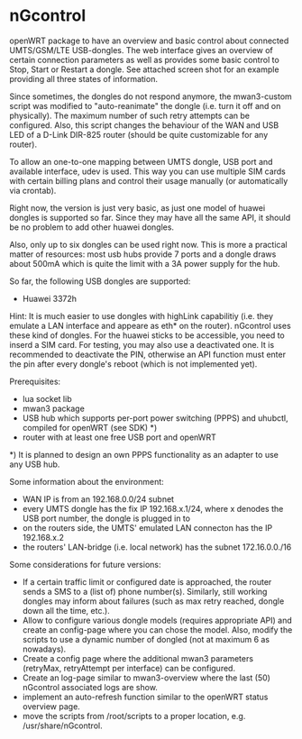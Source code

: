 # nGcontrol
openWRT package to have an overview and basic control about connected UMTS/GSM/LTE USB-dongles. The web interface gives an overview of certain connection parameters as well as provides some basic control to Stop, Start or Restart a dongle. See attached screen shot for an example providing all three states of information.

Since sometimes, the dongles do not respond anymore, the mwan3-custom script was modified to "auto-reanimate" the dongle (i.e. turn it off and on physically). The maximum number of such retry attempts can be configured. Also, this script changes the behaviour of the WAN and USB LED of a D-Link DIR-825 router (should be quite customizable for any router).

To allow an one-to-one mapping between UMTS dongle, USB port and available interface, udev is used. This way you can use multiple SIM cards with certain billing plans and control their usage manually (or automatically via crontab).  

Right now, the version is just very basic, as just one model of huawei dongles is supported so far. Since they may have all the same API, it should be no problem to add other huawei dongles.

Also, only up to six dongles can be used right now. This is more a practical matter of resources: most usb hubs provide 7 ports and a dongle draws about 500mA which is quite the limit with a 3A power supply for the hub.



So far, the following USB dongles are supported:
  - Huawei 3372h

Hint: It is much easier to use dongles with highLink capabilitiy (i.e. they emulate a LAN interface and appeare as eth* on the router). nGcontrol uses these kind of dongles. For the huawei sticks to be accessible, you need to inserd a SIM card. For testing, you may also use a deactivated one. It is recommended to deactivate the PIN, otherwise an API function must enter the pin after every dongle's reboot (which is not implemented yet).
  

Prerequisites: 
  - lua socket lib
  - mwan3 package
  - USB hub which supports per-port power switching (PPPS) and uhubctl, compiled for openWRT (see SDK) *)
  - router with at least one free USB port and openWRT


*) It is planned to design an own PPPS functionality as an adapter to use any USB hub.

Some information about the environment:
  - WAN IP is from an 192.168.0.0/24 subnet
  - every UMTS dongle has the fix IP 192.168.x.1/24, where x denodes the USB port number, the dongle is plugged in to
  - on the routers side, the UMTS' emulated LAN connecton has the IP 192.168.x.2
  - the routers' LAN-bridge (i.e. local network) has the subnet 172.16.0.0./16


Some considerations for future versions:
  - If a certain traffic limit or configured date is approached, the router sends a SMS to a (list of) phone number(s). Similarly, still working dongles may inform about failures (such as max retry reached, dongle down all the time, etc.).
  - Allow to configure various dongle models (requires appropriate API) and create an config-page where you can chose the model. Also, modify the scripts to use a dynamic number of dongled (not at maximum 6 as nowadays).
  - Create a config page where the additional mwan3 parameters (retryMax, retryAttempt per interface) can be configured.
  - Create an log-page similar to mwan3-overview where the last (50) nGcontrol associated logs are show.
  - implement an auto-refresh function similar to the openWRT status overview page.
  - move the scripts from /root/scripts to a proper location, e.g. /usr/share/nGcontrol.
